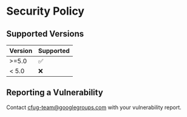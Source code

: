 # Security Policy

## Supported Versions

| Version | Supported |
|---------|-----------|
| >=5.0   | ✅         |
| < 5.0   | ❌         |

## Reporting a Vulnerability

Contact cfug-team@googlegroups.com with your vulnerability report.
